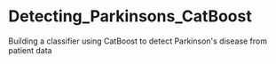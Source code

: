 # Detecting_Parkinsons_CatBoost
Building a classifier using CatBoost to detect Parkinson's disease from patient data
